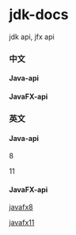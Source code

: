 # jdk-docs
jdk api, jfx api



### 中文

#### Java-api

#### JavaFX-api

### 英文

#### Java-api

8

11

#### JavaFX-api

[javafx8](jfx/en-us/8/api)

[javafx11](jfx/en-us/11/api)
